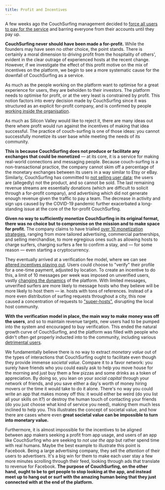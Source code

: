 ```yaml
---
title: Profit and Incentives
---
```


A few weeks ago the CouchSurfing management decided to [force all users to pay for the service](https://medium.com/@jameshopest/the-death-of-couchsurfing-a87d9537edf2) and barring everyone from their accounts until they pay up.

**CouchSurfing never should have been made a for-profit.** While the founders may have seen no other choice, the point stands. There is certainly a moral dimension to driving profit from the hospitality of others', evident in the clear outrage of experienced hosts at the recent change. However, if we investigate the effect of this profit motive on the mix of incentives on the platform, we begin to see a more systematic cause for the downfall of CouchSurfing as a service.

As much as the people working on the platform want to optimise for a great experience for users, they are beholden to their investors. The platform needs to optimise for profit, or at the very least is constrained by profit. This notion factors into every decision made by CouchSurfing since it was structured as an explicit for-profit company, and is confirmed by people [working inside the organisation](https://hackernoon.com/should-couchsurfing-be-a-dao-6507646e34ef).

As much as Silicon Valley would like to reject it, there are many ideas out there where profit would run against the incentives of making that idea successful. The practice of couch-surfing is one of those ideas: you cannot successfully monetize its user base while meeting the needs of its community.

**This is because CouchSurfing does not produce or facilitate any exchanges that could be monetized** — at its core, it is a service for making real-world connections and messaging people. Because couch-surfing is a non-transactional practice, the company cannot skim off a percentage of the monetary exchanges between its users in a way similar to Etsy or eBay. Similarly, CouchSurfing has committed to [not selling user data](https://blog.couchsurfing.com/we-hear-you/); the users are (allegedly) not the product, and so cannot be sold. The last remaining revenue streams are essentially donations (which are difficult to solicit through a for-profit company), and advertising which did not generate enough revenue given the traffic to pay a team. The decrease in activity and sign ups caused by the COVID-19 pandemic further exacerbated a long-standing issue at the core of the for-profit CouchSurfing.

**Given no way to sufficiently monetize CouchSurfing in its original format, there was no choice but to compromise on the mission and to make space for profit.** The company claims to have trialled [over 10 monetization strategies](https://blog.couchsurfing.com/we-hear-you/), ranging from more tailored advertising, commercial partnerships, and selling merchandise, to more egregious ones such as allowing hosts to charge surfers, charging surfers a fee to confirm a stay, and — for some reason — even starting a cryptocurrency.

They eventually arrived at a verification fee model, where we can see [altered incentives playing out](incentives.md). Users could choose to "verify" their profile for a one-time payment, adjusted by location. To create an incentive to do this, a limit of 10 messages per week was imposed on unverified users, vastly [changing the dynamics](https://www.reddit.com/r/couchsurfing/comments/cho8ro/why_couchsurfing_is_dying/) of the platform. With limited messages, unverified surfers are more likely to message hosts who they believe will be more likely to host them — ie. hosts with tons of references. Instead of a more even distribution of surfing requests throughout a city, this now caused a concentration of requests to ["super-hosts"](/issues/host-matching), disrupting the local host community.

**With the verification model in place, the main way to make money was off the users**, and so to maintain revenue targets, new users had to be pumped into the system and encouraged to buy verification. This ended the natural growth curve of CouchSurfing, and the platform was filled with people who didn't often get properly inducted into to the community, including various [detrimental users](/issues/creeps-and-freeloaders).

We fundamentally believe there is no way to extract *monetary value* out of the types of interactions that CouchSurfing ought to facilitate even though they provide immense *societal value*. Compare it to a favor network: you surely have friends who you could easily ask to help you move house for the morning and just buy them a few pizzas and some drinks as a token of appreciation. By doing so, you lean on your *social capital* through your network of friends, and you save either a day's worth of money hiring movers or the time it would take to do it alone. There's no way you could write an app that makes money off this: it would either be weird (do you list all your skills on it?) or destroy the human touch of contacting your friends (do you just choose what kind of service you need), making them much less inclined to help you. This illustrates the concept of societal value, and how there are cases where even **great societal value can be impossible to turn into monetary value.**

Furthermore, it is almost impossible for the incentives to be aligned between app makers seeking a profit from app usage, and users of an app like CouchSurfing who are seeking to *not use the app* but rather spend time with real humans. Maybe the best example to illustrate this point is Facebook. Being a large advertising company, they sell the *attention* of their users to advertisers. It's a big win for them to make each user stay a few more minutes scrolling through their feed, looking through ads that translate to revenue for Facebook. **The purpose of CouchSurfing, on the other hand, ought to be to get people to stop looking at the app, and instead meet up to hang out or surf with the amazing human being that they just connected with at the end of the platform.**
